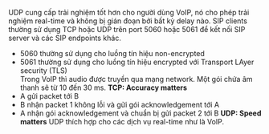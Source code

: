 UDP cung cấp trải nghiệm tốt hơn cho người dùng VoIP, nó cho phép trải nghiệm real-time và không bị gián đoạn bởi bất kỳ delay nào. 
SIP clients thường sử dụng TCP hoặc UDP trên port 5060 hoặc 5061 để kết nối SIP server và các SIP endpoints khác. 
- 5060 thường sử dụng cho luồng tín hiệu non-encrypted
- 5061 thường sử dụng cho luồng tín hiệu encrypted với Transport LAyer security (TLS)  
Trong VoIP thì audio được truyền qua mạng network. Một gói chứa âm thanh sẽ từ 10 đến 30 ms.
**TCP: Accuracy matters**
- A gửi packet tới B 
- B nhận packet 1 không lỗi và gửi gói acknowledgement tới A
- A nhận gói acknowledgement và chuẩn bị gửi packet 2 tới B
**UDP: Speed matters**
UDP thích hợp cho các dịch vụ real-time như là VoIP. 

